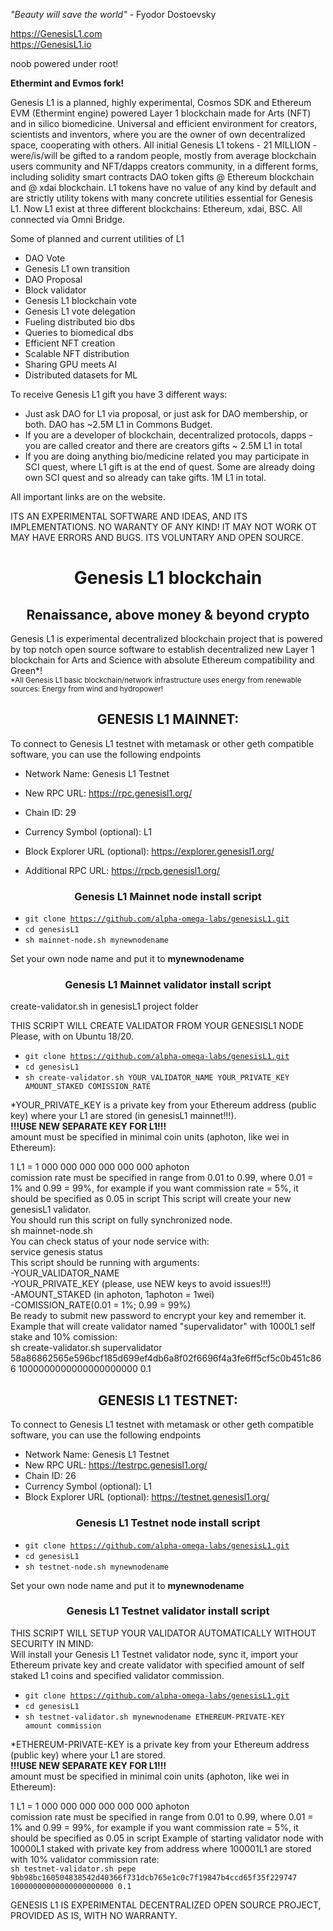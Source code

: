 *"Beauty will save the world"* - Fyodor Dostoevsky

https://GenesisL1.com <br>
https://GenesisL1.io

noob powered under root! 

<strong>Ethermint and Evmos fork!</strong>

Genesis L1 is a planned, highly experimental, Cosmos SDK and Ethereum EVM (Ethermint engine) powered Layer 1 blockchain made for Arts (NFT) and in silico biomedicine. Universal and efficient environment for creators, scientists and inventors, where you are the owner of own decentralized space, cooperating with others. All initial Genesis L1 tokens - 21 MILLION - were/is/will be gifted to a random people, mostly from average blockchain users community and NFT/dapps creators community, in a different forms, including solidity smart contracts DAO token gifts @ Ethereum blockchain and @ xdai blockchain. L1 tokens have no value of any kind by default and are strictly utility tokens with many concrete utilities essential for Genesis L1. 
Now L1 exist at three different blockchains: Ethereum, xdai, BSC. All connected via Omni Bridge.

Some of planned and current utilities of L1
+ DAO Vote
+ Genesis L1 own transition
+ DAO Proposal
+ Block validator
+ Genesis L1 blockchain vote
+ Genesis L1 vote delegation
+ Fueling distributed bio dbs
+ Queries to biomedical dbs
+ Efficient NFT creation
+ Scalable NFT distribution
+ Sharing GPU meets AI
+ Distributed datasets for ML

To receive Genesis L1 gift you have 3 different ways:
+ Just ask DAO for L1 via proposal, or just ask for DAO membership, or both. DAO has ~2.5M L1 in Commons Budget.
+ If you are a developer of blockchain, decentralized protocols, dapps - you are called creator and there are creators gifts ~ 2.5M L1 in total 
+ If you are doing anything bio/medicine related you may participate in SCI quest, where L1 gift is at the end of quest. Some are already doing own SCI quest and so already can take gifts. 1M L1 in total.

All important links are on the website.

ITS AN EXPERIMENTAL SOFTWARE AND IDEAS, AND ITS IMPLEMENTATIONS. NO WARANTY OF ANY KIND! IT MAY NOT WORK OT MAY HAVE ERRORS AND BUGS. ITS VOLUNTARY AND OPEN SOURCE.

<div align="center"><h1>Genesis L1 blockchain</h1></div>

<div align="center"><h2>Renaissance, above money & beyond crypto</h2></div>
Genesis L1 is experimental decentralized blockchain project that is powered by top notch open source software to establish decentralized new Layer 1 blockchain for Arts and Science with absolute Ethereum compatibility and Green*!
<br>
<sub>*All Genesis L1 basic blockchain/network infrastructure uses energy from renewable sources: Energy from wind and hydropower!</sub>

<br>

<div align="center"><h2>GENESIS L1 MAINNET:</h2></div>

To connect to Genesis L1 testnet with metamask or other geth compatible software, you can use the following endpoints
+ Network Name: Genesis L1 Testnet
+ New RPC URL: https://rpc.genesisl1.org/
+ Chain ID: 29
+ Currency Symbol (optional): L1
+ Block Explorer URL (optional): https://explorer.genesisl1.org/


+ Additional RPC URL: https://rpcb.genesisl1.org/

<div align="center"><h3>Genesis L1 Mainnet node install script</h3></div>

+ <code>git clone https://github.com/alpha-omega-labs/genesisL1.git </code>
+ <code>cd genesisL1</code>
+ <code>sh mainnet-node.sh mynewnodename</code>

Set your own node name and put it to <strong>mynewnodename</strong>

<div align="center"><h3>Genesis L1 Mainnet validator install script</h3></div>
create-validator.sh in genesisL1 project folder</br> 

THIS SCRIPT WILL CREATE VALIDATOR FROM YOUR GENESISL1 NODE </br> 
Please, with on Ubuntu 18/20. 

+ <code>git clone https://github.com/alpha-omega-labs/genesisL1.git </code>
+ <code>cd genesisL1</code>
+ <code>sh create-validator.sh YOUR_VALIDATOR_NAME YOUR_PRIVATE_KEY AMOUNT_STAKED COMISSION_RATE</code>

*YOUR_PRIVATE_KEY is a private key from your Ethereum address (public key) where your L1 are stored (in genesisL1 mainnet!!!). </br>
<strong>!!!USE NEW SEPARATE KEY FOR L1!!! </strong>
</br>
amount must be specified in minimal coin units (aphoton, like wei in Ethereum): </br>

1 L1 = 1 000 000 000 000 000 000 aphoton
</br>
comission rate must be specified in range from 0.01 to 0.99, where 0.01 = 1% and 0.99 = 99%, for example if you want commission rate = 5%, it should be specified as 0.05 in script
This script will create your new genesisL1 validator.</br>
You should run this script on fully synchronized node.</br>
sh mainnet-node.sh</br>
You can check status of your node service with:</br>
service genesis status</br>
This script should be running with arguments:</br>
-YOUR_VALIDATOR_NAME</br>
-YOUR_PRIVATE_KEY (please, use NEW keys to avoid issues!!!)</br>
-AMOUNT_STAKED (in aphoton, 1aphoton = 1wei)</br>
-COMISSION_RATE(0.01 = 1%; 0.99 = 99%)</br>
Be ready to submit new password to encrypt your key and remember it. </br>
Example that will create validator named "supervalidator" with 1000L1 self stake and 10% comission:</br>
sh create-validator.sh supervalidator 58a86862565e596bcf185d699ef4db6a8f02f6696f4a3fe6ff5cf5c0b451c866 1000000000000000000000 0.1

<div align="center"><h2>GENESIS L1 TESTNET:</h2></div>

To connect to Genesis L1 testnet with metamask or other geth compatible software, you can use the following endpoints
+ Network Name: Genesis L1 Testnet
+ New RPC URL: https://testrpc.genesisl1.org/
+ Chain ID: 26
+ Currency Symbol (optional): L1
+ Block Explorer URL (optional): https://testnet.genesisl1.org/
 
<div align="center"><h3>Genesis L1 Testnet node install script</h3></div>

+ <code>git clone https://github.com/alpha-omega-labs/genesisL1.git </code>
+ <code>cd genesisL1</code>
+ <code>sh testnet-node.sh mynewnodename</code>

Set your own node name and put it to <strong>mynewnodename</strong>

<div align="center"><h3>Genesis L1 Testnet validator install script</h3></div>
THIS SCRIPT WILL SETUP YOUR VALIDATOR AUTOMATICALLY WITHOUT SECURITY IN MIND: </br> 
Will install your Genesis L1 Testnet validator node, sync it, import your Ethereum private key and create validator with specified amount of self staked L1 coins and specified validator commission.</br>


+ <code>git clone https://github.com/alpha-omega-labs/genesisL1.git </code>
+ <code>cd genesisL1</code>
+ <code>sh testnet-validator.sh mynewnodename ETHEREUM-PRIVATE-KEY amount commission</code>

*ETHEREUM-PRIVATE-KEY is a private key from your Ethereum address (public key) where your L1 are stored. </br>
<strong>!!!USE NEW SEPARATE KEY FOR L1!!! </strong>
</br>
amount must be specified in minimal coin units (aphoton, like wei in Ethereum): </br>

1 L1 = 1 000 000 000 000 000 000 aphoton
</br>
comission rate must be specified in range from 0.01 to 0.99, where 0.01 = 1% and 0.99 = 99%, for example if you want commission rate = 5%, it should be specified as 0.05 in script
Example of starting validator node with 10000L1 staked with private key from address where 100001L1 are stored with 10% validator commission rate:</br>
<code>sh testnet-validator.sh pepe 9bb98bc160504838542d40366f731dcb765e1c0c7f19847b4ccd65f35f229747 10000000000000000000000 0.1</code>

GENESIS L1 IS EXPERIMENTAL DECENTRALIZED OPEN SOURCE PROJECT, PROVIDED AS IS, WITH NO WARRANTY.
